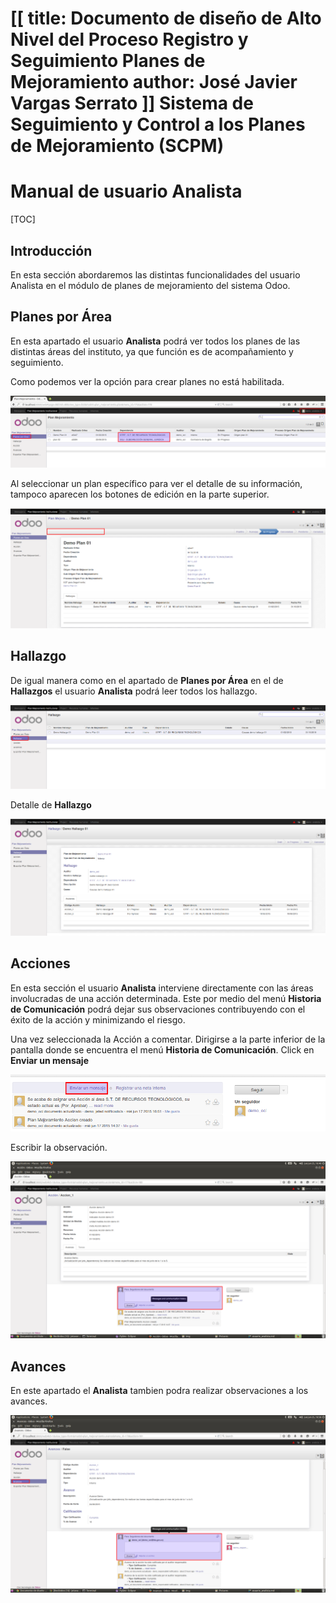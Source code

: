 [[
title: Documento de diseño de Alto Nivel del Proceso Registro y Seguimiento Planes de Mejoramiento
author: José Javier Vargas Serrato
]]
Sistema de Seguimiento y Control a los Planes de Mejoramiento (SCPM)
===================================================================

Manual de usuario Analista
============================

[TOC]

Introducción
--------------------------------
En esta sección abordaremos las distintas funcionalidades del usuario Analista en el módulo de planes de mejoramiento del sistema Odoo.

## Planes por Área
En esta apartado el usuario **Analista** podrá ver todos los planes de las distintas áreas del instituto, ya que función es de acompañamiento y seguimiento.

Como podemos ver la opción para crear planes no está habilitada.

![Screenshot](../img/Selection_045.png)

Al seleccionar un plan específico para ver el detalle de su información, tampoco aparecen los botones de edición en la parte superior.

![Screenshot](../img/Selection_046.png)

## Hallazgo
De igual manera como en el apartado de **Planes por Área** en el de **Hallazgos** el usuario **Analista** podrá leer todos los hallazgo.

![Screenshot](../img/Selection_047.png)

Detalle de **Hallazgo**

![Screenshot](../img/Selection_048.png)

## Acciones
En esta sección el usuario **Analista** interviene directamente con las áreas involucradas de una acción determinada. Este por medio del menú **Historia de Comunicación** podrá dejar sus observaciones contribuyendo con el éxito de la acción y minimizando el riesgo.

Una vez seleccionada la Acción a comentar. Dirigirse a la parte inferior de la pantalla donde se encuentra el menú  **Historia de Comunicación**. Click en **Enviar un mensaje**

![Screenshot](../img/Selection_049.png)

Escribir la observación.

![Screenshot](../img/Selection_050.png)

## Avances

En este apartado el **Analista** tambien podra realizar observaciones a los avances.

![Screenshot](../img/Selection_051.png)